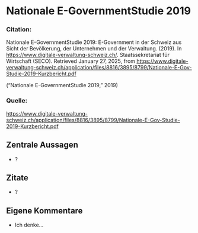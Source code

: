 # Nationale E-GovernmentStudie 2019

### Citation:
Nationale E-GovernmentStudie 2019: E-Government in der Schweiz aus Sicht der Bevölkerung, der Unternehmen und der Verwaltung. (2019). In https://www.digitale-verwaltung-schweiz.ch/. Staatssekretariat für Wirtschaft (SECO). Retrieved January 27, 2025, from https://www.digitale-verwaltung-schweiz.ch/application/files/8816/3895/8799/Nationale-E-Gov-Studie-2019-Kurzbericht.pdf

(“Nationale E-GovernmentStudie 2019,” 2019)

### Quelle:
https://www.digitale-verwaltung-schweiz.ch/application/files/8816/3895/8799/Nationale-E-Gov-Studie-2019-Kurzbericht.pdf

## Zentrale Aussagen
- ?

## Zitate
- ?

## Eigene Kommentare
- Ich denke...